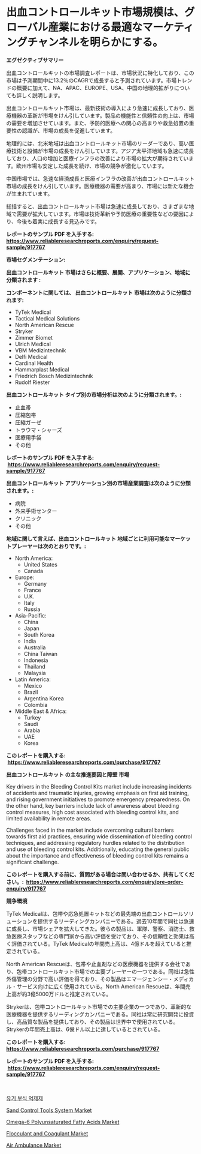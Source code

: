 <p><h1>出血コントロールキット市場規模は、グローバル産業における最適なマーケティングチャンネルを明らかにする。</h1></p><p><strong>エグゼクティブサマリー</strong></p>
<p><p>出血コントロールキットの市場調査レポートは、市場状況に特化しており、この市場は予測期間中に13.2％のCAGRで成長すると予測されています。市場トレンドの概要に加えて、NA、APAC、EUROPE、USA、中国の地理的拡がりについても詳しく説明します。</p><p>出血コントロールキット市場は、最新技術の導入により急速に成長しており、医療機器の革新が市場をけん引しています。製品の機能性と信頼性の向上は、市場の需要を増加させています。また、予防的医療への関心の高まりや救急処置の重要性の認識が、市場の成長を促進しています。</p><p>地理的には、北米地域は出血コントロールキット市場のリーダーであり、高い医療技術と設備が市場の成長をけん引しています。アジア太平洋地域も急速に成長しており、人口の増加と医療インフラの改善により市場の拡大が期待されています。欧州市場も安定した成長を続け、市場の競争が激化しています。</p><p>中国市場では、急速な経済成長と医療インフラの改善が出血コントロールキット市場の成長をけん引しています。医療機器の需要が高まり、市場には新たな機会が生まれています。</p><p>総括すると、出血コントロールキット市場は急速に成長しており、さまざまな地域で需要が拡大しています。市場は技術革新や予防医療の重要性などの要因により、今後も着実に成長する見込みです。</p></p>
<p><strong>レポートのサンプル PDF を入手する: <a href="https://www.reliableresearchreports.com/enquiry/request-sample/917767">https://www.reliableresearchreports.com/enquiry/request-sample/917767</a></strong></p>
<p><strong>市場セグメンテーション:</strong></p>
<p><strong> 出血コントロールキット 市場はさらに概要、展開、アプリケーション、地域に分類されます :</strong></p>
<p><strong>コンポーネントに関しては、 出血コントロールキット 市場は次のように分類されます: &nbsp;</strong></p>
<p><ul><li>TyTek Medical</li><li>Tactical Medical Solutions</li><li>North American Rescue</li><li>Stryker</li><li>Zimmer Biomet</li><li>Ulrich Medical</li><li>VBM Medizintechnik</li><li>Delfi Medical</li><li>Cardinal Health</li><li>Hammarplast Medical</li><li>Friedrich Bosch Medizintechnik</li><li>Rudolf Riester</li></ul></p>
<p><strong> 出血コントロールキット タイプ別の市場分析は次のように分類されます。:</strong></p>
<p><ul><li>止血帯</li><li>圧縮包帯</li><li>圧縮ガーゼ</li><li>トラウマ・シャーズ</li><li>医療用手袋</li><li>その他</li></ul></p>
<p><strong>レポートのサンプル PDF を入手する: &nbsp;<a href="https://www.reliableresearchreports.com/enquiry/request-sample/917767">https://www.reliableresearchreports.com/enquiry/request-sample/917767</a></strong></p>
<p><strong> 出血コントロールキット アプリケーション別の市場産業調査は次のように分類されます。:</strong></p>
<p><ul><li>病院</li><li>外来手術センター</li><li>クリニック</li><li>その他</li></ul></p>
<p><strong>地域に関して言えば、出血コントロールキット 地域ごとに利用可能なマーケットプレーヤーは次のとおりです。:</strong></p>
<p><ul>
    <li>
        North America:
        <ul>
            <li>United States</li>
            <li>Canada</li>
        </ul>
    </li>
    <li>
        Europe:
        <ul>
            <li>Germany</li>
            <li>France</li>
            <li>U.K.</li>
            <li>Italy</li>
            <li>Russia</li>
        </ul>
    </li>
    <li>
        Asia-Pacific:
        <ul>
            <li>China</li>
            <li>Japan</li>
            <li>South Korea</li>
            <li>India</li>
            <li>Australia</li>
            <li>China Taiwan</li>
            <li>Indonesia</li>
            <li>Thailand</li>
            <li>Malaysia</li>
        </ul>
    </li>
    <li>
        Latin America:
        <ul>
            <li>Mexico</li>
            <li>Brazil</li>
            <li>Argentina Korea</li>
            <li>Colombia</li>
        </ul>
    </li>
    <li>
        Middle East & Africa:
        <ul>
            <li>Turkey</li>
            <li>Saudi</li>
            <li>Arabia</li>
            <li>UAE</li>
            <li>Korea</li>
        </ul>
    </li>
    </ul></p>
<p><strong>このレポートを購入する: &nbsp;<a href="https://www.reliableresearchreports.com/purchase/917767">https://www.reliableresearchreports.com/purchase/917767</a></strong></p>
<p><strong>出血コントロールキット の主な推進要因と障壁 市場</strong></p>
<p><p>Key drivers in the Bleeding Control Kits market include increasing incidents of accidents and traumatic injuries, growing emphasis on first aid training, and rising government initiatives to promote emergency preparedness. On the other hand, key barriers include lack of awareness about bleeding control measures, high cost associated with bleeding control kits, and limited availability in remote areas.</p><p>Challenges faced in the market include overcoming cultural barriers towards first aid practices, ensuring wide dissemination of bleeding control techniques, and addressing regulatory hurdles related to the distribution and use of bleeding control kits. Additionally, educating the general public about the importance and effectiveness of bleeding control kits remains a significant challenge.</p></p>
<p><strong>このレポートを購入する前に、質問がある場合は問い合わせるか、共有してください。:&nbsp; <a href="https://www.reliableresearchreports.com/enquiry/pre-order-enquiry/917767">https://www.reliableresearchreports.com/enquiry/pre-order-enquiry/917767</a></strong></p>
<p><strong>競争環境</strong></p>
<p><p>TyTek Medicalは、包帯や応急処置キットなどの最先端の出血コントロールソリューションを提供するリーディングカンパニーである。過去10年間で同社は急速に成長し、市場シェアを拡大してきた。彼らの製品は、軍隊、警察、消防士、救急医療スタッフなどの専門家から高い評価を受けており、その信頼性と効果は高く評価されている。TyTek Medicalの年間売上高は、4億ドルを超えていると推定されている。</p><p>North American Rescueは、包帯や止血剤などの医療機器を提供する会社であり、包帯コントロールキット市場での主要プレーヤーの一つである。同社は急性外傷管理の分野で高い評価を得ており、その製品はエマージェンシー・メディカル・サービス向けに広く使用されている。North American Rescueは、年間売上高が約3億5000万ドルと推定されている。</p><p>Strykerは、包帯コントロールキット市場での主要企業の一つであり、革新的な医療機器を提供するリーディングカンパニーである。同社は常に研究開発に投資し、高品質な製品を提供しており、その製品は世界中で使用されている。Strykerの年間売上高は、6億ドル以上に達しているとされている。</p></p>
<p><strong>このレポートを購入する: &nbsp; <a href="https://www.reliableresearchreports.com/purchase/917767">https://www.reliableresearchreports.com/purchase/917767</a></strong></p>
<p><strong>レポートのサンプル PDF を入手する: &nbsp;<a href="https://www.reliableresearchreports.com/enquiry/request-sample/917767">https://www.reliableresearchreports.com/enquiry/request-sample/917767</a></strong><strong></strong></p>
<p>&nbsp;</p>
<p><p><a href="https://medium.com/@melisahurt/%EC%9C%A0%EA%B8%B0-%EB%B6%80%EC%8B%9D-%EC%96%B5%EC%A0%9C%EC%A0%9C-%EC%8B%9C%EC%9E%A5-%EC%A1%B0%EC%82%AC-%EB%B3%B4%EA%B3%A0%EC%84%9C-%EA%B7%B8-%EC%97%AD%EC%82%AC-%EB%B0%8F-2024%EB%85%84%EB%B6%80%ED%84%B0-2031%EB%85%84%EA%B9%8C%EC%A7%80%EC%9D%98-%EC%98%88%EC%B8%A1-423254b3e867">유기 부식 억제제</a></p><p><a href="https://meowing-lemming-dd3.notion.site/Sand-Control-Tools-System-Market-Size-2024-2031-Global-Industrial-Analysis-Key-Geographical-Regio-50f4538de2164650864ffd66a9c245c6">Sand Control Tools System Market</a></p><p><a href="https://frill-swim-3cd.notion.site/Omega-6-Polyunsaturated-Fatty-Acids-Market-Size-Share-Trends-Analysis-Report-By-Material-By-Type-f49db4a646504d159f7e27e9d6da323d">Omega-6 Polyunsaturated Fatty Acids Market</a></p><p><a href="https://view.publitas.com/reportprime-1/flocculant-and-coagulant-market-research-report-provides-thorough-industry-overview-which-offers-an-in-depth-analysis-of-product-trends-and-new-market-divisions/">Flocculant and Coagulant Market</a></p><p><a href="https://view.publitas.com/reportprime-1/air-ambulance-market-size-growth-outlook-from-2024-to-2031-projecting-at-markets-trends-analysis-by-application-regional-outlook-and-revenue/">Air Ambulance Market</a></p></p>